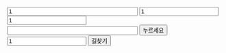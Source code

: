<!DOCTYPE html>
<html>
<head>
    <meta charset="utf-8">
    <meta http-equiv="X-UA-Compatible" content="IE=edge">
    <meta name="viewport" content="width=device-width, initial-scale=1.0, maximum-scale=1.0, minimum-scale=1.0, user-scalable=no">
    <title>간단한 지도 표시하기</title>
    <script type="text/javascript" src="https://openapi.map.naver.com/openapi/v3/maps.js?clientId=8Qu0MocZu3O0FV2iEegs&callback=CALLBACK_FUNCTION&submodules=geocoder"></script>


</head>
<body>
<div id="map" style="width:400px;height:400px;"></div>


<script>
var lat, lng;
function getLocation() {
  if (navigator.geolocation) { // GPS를 지원하면
    navigator.geolocation.getCurrentPosition(function(position) {
      lat=position.coords.latitude;
	  lng=position.coords.longitude;
    }, function(error) {
      console.error(error);
    }, {
      enableHighAccuracy: false,
      maximumAge: 0,
      timeout: Infinity
    });
  } else {
    alert('GPS를 지원하지 않습니다');
  }
}
getLocation();


url_0='http://map.naver.com/index.nhn?slat=';
url_1=lat;
url_7='&slng=';
url_3=lng;
url_8='&stext=';
url_5='한라';
url_9='&elat=';
url_2='&elng=';
url_4='&etext=';
url_6='&menu=route&pathType=3';

setTimeout("t2()",4000);

function t2(){
naver.maps.Service.reverseGeocode({
        location: new naver.maps.LatLng(lat, lng),
    }, function(status, response) {
        if (status !== naver.maps.Service.Status.OK) {
            return alert('Something wrong!');
        }

        var result = response.result, // 검색 결과의 컨테이너
            items = result.items; // 검색 결과의 배열
			items[0].point.x=lng;
			items[0].point.y=lat;
			f1.lb1.value=items[0].point.x;
			f1.lb2.value=items[0].point.y;
			url_1=lat;
			url_3=lng;
			console.log();
			ad=items[0].address;
			url_5=ad;
			f1.lb0.value=ad;
			
		var map = new naver.maps.Map("map", {
    center: new naver.maps.LatLng(items[0].point.y, items[0].point.x),
    zoom: 10,
    mapTypeControl: true
});

var marker = new naver.maps.Marker({
    position: new naver.maps.LatLng(items[0].point.y, items[0].point.x),
    map: map
});
        // do Something
    });
}



function t1(){


ad = f1.lb3.value;

naver.maps.Service.geocode({
        address: ad
    }, function(status, response) {
        if (status === naver.maps.Service.Status.ERROR) {
            return alert('Something wrong!');
        }

        var result = response.result, // 검색 결과의 컨테이너
            items = result.items;// 검색 결과의 배열
			console.log(result);
			f1.lb1.value=items[0].point.x;
			f1.lb2.value=items[0].point.y;
url_main=url_0+url_1+url_7+url_3+url_8+url_5+url_9+items[0].point.y+url_2+items[0].point.x+url_4+ad+url_6;
			f1.lb4.value=url_main;
        // do Something
		
	var map = new naver.maps.Map("map", {
    center: new naver.maps.LatLng(items[0].point.y, items[0].point.x),
    zoom: 10,
    mapTypeControl: true
});//지도재지정

var marker = new naver.maps.Marker({
    position: new naver.maps.LatLng(items[0].point.y, items[0].point.x),
    map: map
});//마커재지정
	
    });
}	
</script>
<form name="f1">
<input type = "label" value="1" name ="lb0" size="35px">
<input type = "label" value="1" name ="lb1">
<input type = "label" value="1" name ="lb2"> <br>
<input type = "text" value="" name="lb3" size="35px">
<input type = "button" value="누르세요" name="btn0" onclick="t1()">
<input type = "label" value="1" name ="lb4">
<button type = "button" name="btn1" onclick="location.href=f1.lb4.value">길찾기</button>
</form>
</body>
</html>
